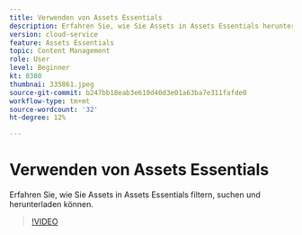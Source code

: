 ```yaml
---
title: Verwenden von Assets Essentials
description: Erfahren Sie, wie Sie Assets in Assets Essentials herunterladen können.
version: cloud-service
feature: Assets Essentials
topic: Content Management
role: User
level: Beginner
kt: 8380
thumbnai: 335861.jpeg
source-git-commit: b247bb18eab3e610d40d3e01a63ba7e311fafde0
workflow-type: tm+mt
source-wordcount: '32'
ht-degree: 12%

---
```



# Verwenden von Assets Essentials

Erfahren Sie, wie Sie Assets in Assets Essentials filtern, suchen und herunterladen können.

>[!VIDEO](https://video.tv.adobe.com/v/335861/?quality=12&learn=on)
